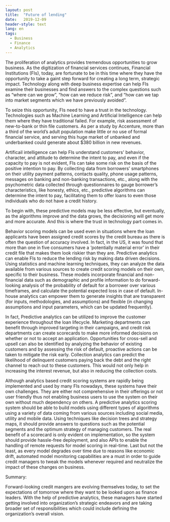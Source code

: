 ```yaml
---
layout: post
title:  "Future of lending"
date:   2019-12-09
header-style: text
lang: en
tags:
  - Business
  - Finance
  - Analytics
---
```

The proliferation of analytics provides tremendous opportunities to grow business. As the digitization of financial services continues, Financial Institutions (FIs), today, are fortunate to be in this time where they have the opportunity to take a gaint step forward for creating a long term, strategic impact. Technology along with deep business expertise can help FIs examine their businesses and find answers to the complex questions such as “where can we grow”, “how can we reduce risk”, and “how can we tap into market segments which we have previously avoided”.

To seize this opportunity, FIs need to have a trust in the technology. Technologies such as Machine Learning and Artificial Intelligence  can help them where they have traditional failed. For example, risk assessment of new-to-bank or thin file customers. As per a study by Accenture, more than a third of the world’s adult population make little or no use of formal financial service, and serving this huge market of unbanked and underbanked could generate about $380 billion in new revenues.

Artificail intelligence can help FIs understand customers' behavior, character, and attitude to determine the intent to pay, and even if the capacity to pay is not evident, FIs can take some risk on the basis of the positive intention to pay. By collecting data from borrowers’ smartphones on their utility payment patterns, contacts quality, phone usage patterns, messages on banking and non-banking transactions, etc., along with the psychometric data collected through questionnaires to gauge borrower’s characteristics, like honesty, ethics, etc., predictive algorithms can determine the intent to pay, facilitating them to offer loans to even those individuals who do not have a credit history. 

To begin with, these predictive models may be less effective, but eventually, as the algorithms improve and the data grows, the decisioning will get more and more accurate. And this is where the trust in technology part comes in.

Behavior scoring models can be used even in situations where the loan applicants have been assigned credit scores by the credit bureau as there is often the question of accuracy involved. In fact, in the US, it was found that more than one in five consumers have a ‘potentially material error’ in their credit file that makes them look riskier than they are. Predictive analytics can enable FIs to reduce the lending risk by making data driven decisions. Using statistics and machine learning techniques, they can analyze the data available from various sources to create credit scoring models on their own, specific to their business. These models incorporate financial and non-financial data such as demographic and profile information to do forward-looking analysis of the probability of default for a borrower over various timeframes, and calculate the potential expected loss in case of default. In-house analytics can empower them to generate insights that are transparent (for inputs, methodologies, and assumptions) and flexible (in changing assumptions and input parameters, which can be updated frequently).

In fact, Predictive analytics can be utilized to improve the customer experience throughout the loan lifecycle. Marketing departments can benefit through improved targeting in their campaigns, and credit risk departments can create scorecards to make more informed decisions on whether or not to accept an application. Opportunities for cross-sell and upsell can also be identified by analyzing the behavior of existing customers and by assessing the risk of default, proactive actions can be taken to mitigate the risk early. Collection analytics can predict the likelihood of delinquent customers paying back the debt and the right channel to reach out to these customers. This would not only help in increasing the interest revenue, but also in reducing the collection costs.

Although analytics based credit scoring systems are rapidly being implemented and used by many FIs nowadays, these systems have their own challenges. They are either not comprehensive in their offerings or not user friendly thus not enabling business users to use the system on their own without much dependency on others. A predictive analytics scoring system should be able to build models using different types of algorithms using a variety of data coming from various sources including social media, utility and mobile data. Using techniques like decision trees and strategy maps, it should provide answers to questions such as the potential segments and the optimum strategy of managing customers. The real benefit of a scorecard is only evident on implementation, so the system should provide hassle-free deployment, and also APIs to enable the handling of remote requests for model scoring in real-time. Last but not the least, as every model degrades over time due to reasons like economic drift, automated model monitoring capabilities are a must in order to guide credit managers to tweak the models whenever required and neutralize the impact of these changes on business.

Summary:

Forward-looking credit mangers are evolving themselves today, to set the expectations of tomorrow where they want to be looked upon as finance leaders. With the help of predictive analytics, these managers have started getting involved into organization’s strategic endeavors and are taking broader set of responsibilities which could include defining the organization’s overall vision.

